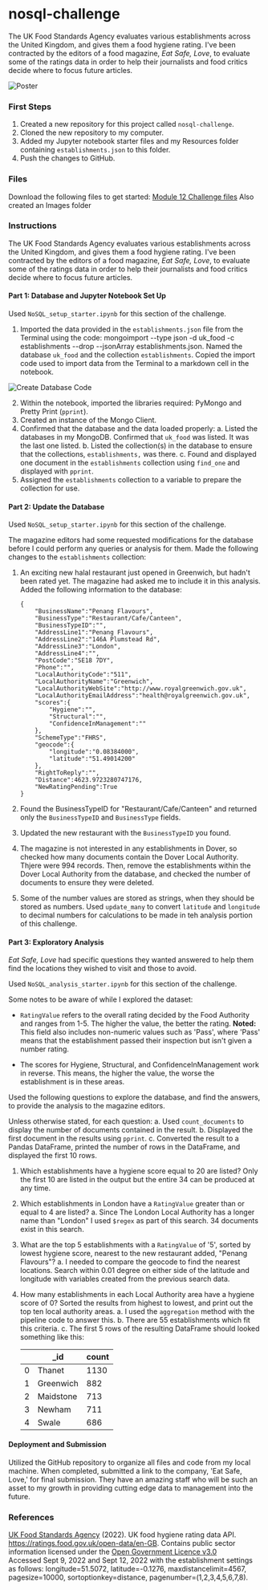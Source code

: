 # nosql-challenge

The UK Food Standards Agency evaluates various establishments across the United Kingdom, and gives them a food hygiene rating. I've been contracted by the editors of a food magazine, _Eat Safe, Love_, to evaluate some of the ratings data in order to help their journalists and food critics decide where to focus future articles.

![Poster]()

### First Steps

1. Created a new repository for this project called `nosql-challenge`.
2. Cloned the new repository to my computer.
3. Added my Jupyter notebook starter files and my Resources folder containing `establishments.json` to this folder.
4. Push the changes to GitHub.

### Files

Download the following files to get started:
[Module 12 Challenge files](https://static.bc-edx.com/data/dl-1-2/m12/lms/starter/Starter_Code.zip)
Also created an Images folder

### Instructions

The UK Food Standards Agency evaluates various establishments across the United Kingdom, and gives them a food hygiene rating. I've been contracted by the editors of a food magazine, _Eat Safe, Love_, to evaluate some of the ratings data in order to help their journalists and food critics decide where to focus future articles.

#### Part 1: Database and Jupyter Notebook Set Up

Used `NoSQL_setup_starter.ipynb` for this section of the challenge.

1. Imported the data provided in the `establishments.json` file from the Terminal using the code: mongoimport --type json -d uk_food -c establishments --drop --jsonArray establishments.json. Named the database `uk_food` and the collection `establishments`. Copied the import code used to import data from the Terminal to a markdown cell in the notebook.

![Create Database Code]()

2. Within the notebook, imported the libraries required: PyMongo and Pretty Print (`pprint`).
3. Created an instance of the Mongo Client.
4. Confirmed that the database and the data loaded properly:
   a. Listed the databases in my MongoDB. Confirmed that `uk_food` was listed. It was the last one listed.
   b. Listed the collection(s) in the database to ensure that the collections, `establishments,` was there.
   c. Found and displayed one document in the `establishments` collection using `find_one` and displayed with `pprint`.
5. Assigned the `establishments` collection to a variable to prepare the collection for use.

#### Part 2: Update the Database

Used `NoSQL_setup_starter.ipynb` for this section of the challenge.

The magazine editors had some requested modifications for the database before I could perform any queries or analysis for them. Made the following changes to the `establishments` collection:

1. An exciting new halal restaurant just opened in Greenwich, but hadn't been rated yet. The magazine had asked me to include it in this analysis. Added the following information to the database:

   ```
   {
       "BusinessName":"Penang Flavours",
       "BusinessType":"Restaurant/Cafe/Canteen",
       "BusinessTypeID":"",
       "AddressLine1":"Penang Flavours",
       "AddressLine2":"146A Plumstead Rd",
       "AddressLine3":"London",
       "AddressLine4":"",
       "PostCode":"SE18 7DY",
       "Phone":"",
       "LocalAuthorityCode":"511",
       "LocalAuthorityName":"Greenwich",
       "LocalAuthorityWebSite":"http://www.royalgreenwich.gov.uk",
       "LocalAuthorityEmailAddress":"health@royalgreenwich.gov.uk",
       "scores":{
           "Hygiene":"",
           "Structural":"",
           "ConfidenceInManagement":""
       },
       "SchemeType":"FHRS",
       "geocode":{
           "longitude":"0.08384000",
           "latitude":"51.49014200"
       },
       "RightToReply":"",
       "Distance":4623.9723280747176,
       "NewRatingPending":True
   }
   ```

2. Found the BusinessTypeID for "Restaurant/Cafe/Canteen" and returned only the `BusinessTypeID` and `BusinessType` fields.
3. Updated the new restaurant with the `BusinessTypeID` you found.
4. The magazine is not interested in any establishments in Dover, so checked how many documents contain the Dover Local Authority. Thjere were 994 records. Then, remove the establishments within the Dover Local Authority from the database, and checked the number of documents to ensure they were deleted.
5. Some of the number values are stored as strings, when they should be stored as numbers. Used `update_many` to convert `latitude` and `longitude` to decimal numbers for calculations to be made in teh analysis portion of this challenge.

#### Part 3: Exploratory Analysis

_Eat Safe, Love_ had specific questions they wanted answered to help them find the locations they wished to visit and those to avoid.

Used `NoSQL_analysis_starter.ipynb` for this section of the challenge.

Some notes to be aware of while I explored the dataset:

- `RatingValue` refers to the overall rating decided by the Food Authority and ranges from 1-5. The higher the value, the better the rating. **Noted:** This field also includes non-numeric values such as 'Pass', where 'Pass' means that the establishment passed their inspection but isn't given a number rating.

- The scores for Hygiene, Structural, and ConfidenceInManagement work in reverse. This means, the higher the value, the worse the establishment is in these areas.

Used the following questions to explore the database, and find the answers, to provide the analysis to the magazine editors.

Unless otherwise stated, for each question:
a. Used `count_documents` to display the number of documents contained in the result.
b. Displayed the first document in the results using `pprint`.
c. Converted the result to a Pandas DataFrame, printed the number of rows in the DataFrame, and displayed the first 10 rows.

1. Which establishments have a hygiene score equal to 20 are listed? Only the first 10 are listed in the output but the entire 34 can be produced at any time.
2. Which establishments in London have a `RatingValue` greater than or equal to 4 are listed?
   a. Since The London Local Authority has a longer name than "London" I used `$regex` as part of this search. 34 documents exist in this search.
3. What are the top 5 establishments with a `RatingValue` of '5', sorted by lowest hygiene score, nearest to the new restaurant added, "Penang Flavours"?
   a. I needed to compare the geocode to find the nearest locations. Search within 0.01 degree on either side of the latitude and longitude with variables created from the previous search data.
4. How many establishments in each Local Authority area have a hygiene score of 0? Sorted the results from highest to lowest, and print out the top ten local authority areas.
   a. I used the `aggregation` method with the pipeline code to answer this.
   b. There are 55 establishments which fit this criteria.
   c. The first 5 rows of the resulting DataFrame should looked something like this:

   |     | \_id      | count |
   | --- | --------- | ----- |
   | 0   | Thanet    | 1130  |
   | 1   | Greenwich | 882   |
   | 2   | Maidstone | 713   |
   | 3   | Newham    | 711   |
   | 4   | Swale     | 686   |

#### Deployment and Submission

Utilized the GitHub repository to organize all files and code from my local machine. When completed, submitted a link to the company, 'Eat Safe, Love,' for final submission. They have an amazing staff who will be such an asset to my growth in providing cutting edge data to management into the future.

### References

[UK Food Standards Agency](https://www.food.gov.uk/) (2022). UK food hygiene rating data API. https://ratings.food.gov.uk/open-data/en-GB. Contains public sector information licensed under the [Open Government Licence v3.0](https://www.nationalarchives.gov.uk/doc/open-government-licence/version/3/)<br />
Accessed Sept 9, 2022 and Sept 12, 2022 with the establishment settings as follows: longitude=51.5072, latitude=-0.1276, maxdistancelimit=4567, pagesize=10000, sortoptionkey=distance, pagenumber=(1,2,3,4,5,6,7,8).
